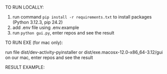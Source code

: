 TO RUN LOCALLY:

1. run command `pip install -r requirements.txt` to install packages (Python 3.12.3, pip 24.2)
2. add .env file using .env.example
3. run `python gui.py`, enter repos and see the result

TO RUN EXE (for mac only):

run file dist/dev-activity-pyinstaller or dist/exe.macosx-12.0-x86_64-3.12/gui on our mac, enter repos and see the result

RESULT EXAMPLE:



